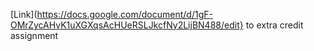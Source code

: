 [Link](https://docs.google.com/document/d/1gF-OMrZycAHvK1uXGXqsAcHUeRSLJkcfNy2LijBN488/edit} to extra credit assignment
